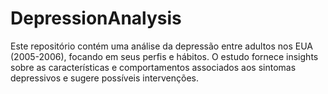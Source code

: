 # DepressionAnalysis
Este repositório contém uma análise da depressão entre adultos nos EUA (2005-2006), focando em seus perfis e hábitos. O estudo fornece insights sobre as características e comportamentos associados aos sintomas depressivos e sugere possíveis intervenções.
